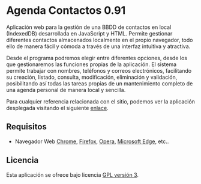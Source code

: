 Agenda Contactos 0.91
================================

Aplicación web para la gestión de una BBDD de contactos en local (IndexedDB) desarrollada en JavaScript y HTML.
Permite gestionar diferentes contactos almacenados localmente en el propio navegador, todo ello de manera
fácil y cómoda a través de una interfaz intuitiva y atractiva.

Desde el programa podremos elegir entre diferentes opciones, desde los que gestionaremos las funciones 
propias de la aplicación. El sistema permite trabajar con nombres, teléfonos y correos electrónicos,
facilitando su creación, listado, consulta, modificación, eliminación y validación, posibilitando así 
todas las tareas propias de un mantenimiento completo de una agenda personal de manera local y sencilla.

Para cualquier referencia relacionada con el sitio, podemos ver la aplicación desplegada 
visitando el siguiente [enlace].

## Requisitos
- Navegador Web [Chrome], [Firefox], [Opera], [Microsoft Edge], etc..

## Licencia
Esta aplicación se ofrece bajo licencia [GPL versión 3].

[enlace]: https://odeirz.github.io/Agenda_Contactos/public/
[Chrome]: https://www.google.es/chrome/browser/desktop/index.html
[Firefox]: https://www.mozilla.org/es-ES/firefox/new/
[Opera]: http://www.opera.com/es
[Microsoft Edge]: https://www.microsoft.com/es-es/windows/microsoft-edge
[GPL versión 3]: https://www.gnu.org/licenses/gpl-3.0.en.html
